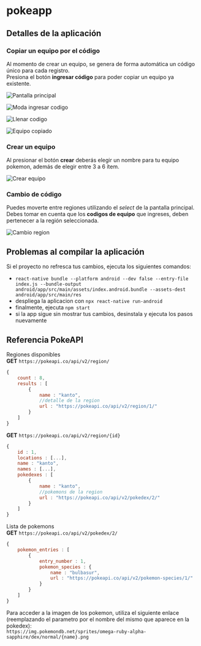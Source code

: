 # pokeapp

## Detalles de la aplicación
### Copiar un equipo por el código
Al momento de crear un equipo, se genera de forma automática un código único para cada registro.  
Presiona el botón **ingresar código** para poder copiar un equipo ya existente.

![Pantalla principal](https://user-images.githubusercontent.com/19592284/93779030-bf120a80-fbe3-11ea-9978-faa98b7ec15a.png)

![Moda ingresar codigo](https://user-images.githubusercontent.com/19592284/93779032-bfaaa100-fbe3-11ea-841c-22d25fd84056.png)

![Llenar codigo](https://user-images.githubusercontent.com/19592284/93779033-bfaaa100-fbe3-11ea-8fa2-225d22705f01.png)

![Equipo copiado](https://user-images.githubusercontent.com/19592284/93779034-c0433780-fbe3-11ea-81dd-7cab8a79e20b.png)

### Crear un equipo
Al presionar el botón **crear** deberás elegir un nombre para tu equipo pokemon, además de elegir entre 3 a 6 ítem.

![Crear equipo](https://user-images.githubusercontent.com/19592284/93779035-c0433780-fbe3-11ea-9c25-dd41a9b76c9d.png)

### Cambio de código
Puedes moverte entre regiones utilizando el *select* de la pantalla principal.  
Debes tomar en cuenta que los **codigos de equipo** que ingreses, deben pertenecer a la región seleccionada.

![Cambio region](https://user-images.githubusercontent.com/19592284/93779036-c0433780-fbe3-11ea-9f4f-03dac3c650e1.png)

## Problemas al compilar la aplicación
Si el proyecto no refresca tus cambios, ejecuta los siguientes comandos:
- `react-native bundle --platform android --dev false --entry-file index.js --bundle-output android/app/src/main/assets/index.android.bundle --assets-dest android/app/src/main/res`
- despliega la aplicacion con `npx react-native run-android`
- finalmente, ejecuta `npm start`
- si la app sigue sin mostrar tus cambios, desinstala y ejecuta los pasos nuevamente

## Referencia PokeAPI

Regiones disponibles  
**GET** `https://pokeapi.co/api/v2/region/`  
```javascript
{
    count : 8,
    results : [
        {
            name : "kanto",
            //detalle de la region
            url : "https://pokeapi.co/api/v2/region/1/"
        }
    ]
}
```
**GET** `https://pokeapi.co/api/v2/region/{id}`

```javascript
{
    id : 1,
    locations : [...],
    name : "kanto",
    names : [...],
    pokedexes : [
        {
            name : "kanto",
            //pokemons de la region
            url : "https://pokeapi.co/api/v2/pokedex/2/" 
        }
    ]
}

```

Lista de pokemons  
**GET** `https://pokeapi.co/api/v2/pokedex/2/`

```javascript
{
    pokemon_entries : [
        {
            entry_number : 1,
            pokemon_species : {
                name : "bulbasur",
                url : "https://pokeapi.co/api/v2/pokemon-species/1/"
            }
        }
    ]
}
```

Para acceder a la imagen de los pokemon, utiliza el siguiente enlace (reemplazando el parametro por el nombre del mismo que aparece en la pokedex):  
`https://img.pokemondb.net/sprites/omega-ruby-alpha-sapphire/dex/normal/{name}.png`  
